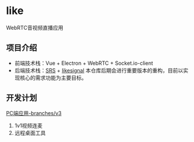 # like
WebRTC音视频直播应用
## 项目介绍
- 前端技术栈：Vue + Electron + WebRTC + Socket.io-client
- 后端技术栈：[SRS](https://github.com/ossrs/srs) + [likesignal](https://github.com/themages/likesignal)
本仓库后期会进行重要版本的重构，目前以实现核心的需求功能为主要目标。
## 开发计划
[PC端应用-branches/v3](https://github.com/themages/like/tree/v3)
1. 1v1视频连麦
2. 远程桌面工具
